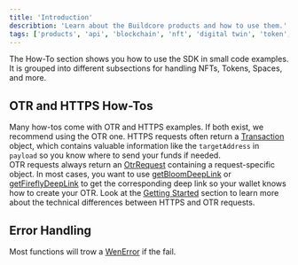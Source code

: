 ```yaml
---
title: 'Introduction'
describtion: 'Learn about the Buildcore products and how to use them.'
tags: ['products', 'api', 'blockchain', 'nft', 'digital twin', 'token', 'staking', 'trading', 'launchpad', 'staking', 'reputation', 'member', 'project', 'proposal', 'stake reward', 'token distribution', 'dao management']
---
```


The How-To section shows you how to use the SDK in small code examples. It is grouped into different subsections for handling NFTs, Tokens, Spaces, and more.

## OTR and HTTPS How-Tos

Many how-tos come with OTR and HTTPS examples. If both exist, we recommend using the OTR one.
HTTPS requests often return a [Transaction](../reference-api/interfaces/Transaction.md) object, which contains valuable information like the `targetAddress` in `payload` so you know where to send your funds if needed.  
OTR requests always return an [OtrRequest](../reference-api/classes/DatasetClassOtr.OtrRequest.md) containing a request-specific object. In most cases, you want to use [getBloomDeepLink](../reference-api/classes/DatasetClassOtr.OtrRequest.md#getbloomdeeplink) or [getFireflyDeepLink](../reference-api/classes/DatasetClassOtr.OtrRequest.md#getfireflydeeplink) to get the corresponding deep link so your wallet knows how to create your OTR.
Look at the [Getting Started](../getting-started.mdx) section to learn more about the technical differences between HTTPS and OTR requests.

## Error Handling

Most functions will trow a [WenError](../reference-api/modules.md#wenerror) if the fail.

<!-- TODO: Uncomment once the repo is public
:::tip

You can find all examples of the SDK in our repo.

:::
-->
